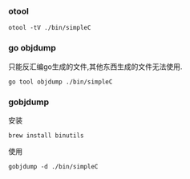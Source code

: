 ### otool
```
otool -tV ./bin/simpleC
```

### go objdump
只能反汇编go生成的文件,其他东西生成的文件无法使用.
```
go tool objdump ./bin/simpleC
```

### gobjdump
安装
```
brew install binutils
```
使用
```
gobjdump -d ./bin/simpleC
```